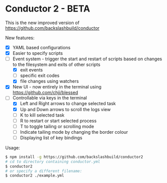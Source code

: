 # Conductor 2 - BETA

This is the new improved version of https://github.com/backslashbuild/conductor

New features:

- [x] YAML based configurations
- [x] Easier to specify scripts
- [ ] Event system - trigger the start and restart of scripts based on changes to the filesystem and exits of other scripts
  - [x] exit events
  - [ ] specific exit codes
  - [x] file changes using watchers
- [x] New UI - now entirely in the terminal using https://github.com/chjj/blessed
- [ ] Controllable via keys in the terminal
  - [x] Left and Right arrows to change selected task
  - [x] Up and Down arrows to scroll the logs view
  - [ ] K to kill selected task
  - [ ] R to restart or start selected process
  - [ ] T to toggle tailing or scrolling mode
  - [ ] Indicate tailing mode by changing the border colour
  - [ ] Displaying list of key bindings

Usage:

```bash
$ npm install -g https://github.com/backslashbuild/conductor2
# cd to directory containing conductor.yml
$ conductor2
# or specify a different filename:
$ conductor2 ./example.yml
```

